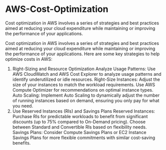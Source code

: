 # AWS-Cost-Optimization

Cost optimization in AWS involves a series of strategies and best practices aimed at reducing your cloud expenditure while maintaining or improving the performance of your applications.


Cost optimization in AWS involves a series of strategies and best practices aimed at reducing your cloud expenditure while maintaining or improving the performance of your applications. Here are some key strategies to help optimize costs in AWS:

1. Right-Sizing and Resource Optimization
Analyze Usage Patterns: Use AWS CloudWatch and AWS Cost Explorer to analyze usage patterns and identify underutilized or idle resources.
Right-Size Instances: Adjust the size of your instances to match the workload requirements. Use AWS Compute Optimizer for recommendations on optimal instance types.
Auto Scaling: Implement Auto Scaling to dynamically adjust the number of running instances based on demand, ensuring you only pay for what you need.
2. Use Reserved Instances (RIs) and Savings Plans
Reserved Instances: Purchase RIs for predictable workloads to benefit from significant discounts (up to 75% compared to On-Demand pricing). Choose between Standard and Convertible RIs based on flexibility needs.
Savings Plans: Consider Compute Savings Plans or EC2 Instance Savings Plans for more flexible commitments with similar cost-saving benefits.